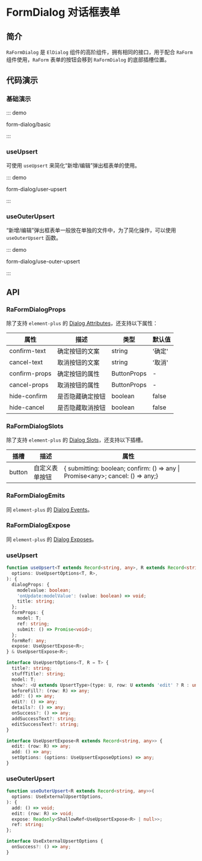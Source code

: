 # FormDialog 对话框表单

## 简介

`RaFormDialog` 是 `ElDialog` 组件的高阶组件，拥有相同的接口，用于配合 `RaForm` 组件使用，`RaForm` 表单的按钮会移到 `RaFormDialog` 的底部插槽位置。

## 代码演示

### 基础演示

::: demo

form-dialog/basic

:::

### useUpsert

可使用 `useUpsert` 来简化“新增/编辑”弹出框表单的使用。

::: demo

form-dialog/user-upsert

:::

### useOuterUpsert

“新增/编辑”弹出框表单一般放在单独的文件中，为了简化操作，可以使用 `useOuterUpsert` 函数。

::: demo

form-dialog/use-outer-upsert

:::

## API

### RaFormDialogProps

除了支持 `element-plus` 的 <a target="_blank" href="https://element-plus.org/zh-CN/component/dialog.html#attributes">Dialog Attributes</a>，还支持以下属性：

| 属性          | 描述             | 类型        | 默认值 |
| ------------- | ---------------- | ----------- | ------ |
| confirm-text  | 确定按钮的文案   | string      | '确定' |
| cancel-text   | 取消按钮的文案   | string      | '取消' |
| confirm-props | 确定按钮的属性   | ButtonProps | -      |
| cancel-props  | 取消按钮的属性   | ButtonProps | -      |
| hide-confirm  | 是否隐藏确定按钮 | boolean     | false  |
| hide-cancel   | 是否隐藏取消按钮 | boolean     | false  |

### RaFormDialogSlots

除了支持 `element-plus` 的 <a target="_blank" href="https://element-plus.org/zh-CN/component/dialog.html#slots">Dialog Slots</a>，还支持以下插槽。

| 插槽   | 描述           | 属性                                                                            |
| ------ | -------------- | ------------------------------------------------------------------------------- |
| button | 自定义表单按钮 | { submitting: boolean; confirm: () => any \| Promise\<any>; cancel: () => any;} |

### RaFormDialogEmits

同 `element-plus` 的 <a target="_blank" href="https://element-plus.org/zh-CN/component/dialog.html#events">Dialog Events</a>。

### RaFormDialogExpose

同 `element-plus` 的 <a target="_blank" href="https://element-plus.org/zh-CN/component/dialog.html#exposes">Dialog Exposes</a>。

### useUpsert

```ts
function useUpsert<T extends Record<string, any>, R extends Record<string, any> = T>(
  options: UseUpsertOptions<T, R>,
): {
  dialogProps: {
    modelvalue: boolean;
    'onUpdate:modelValue': (value: boolean) => void;
    title: string;
  };
  formProps: {
    model: T;
    ref: string;
    submit: () => Promise<void>;
  };
  formRef: any;
  expose: UseUpsertExpose<R>;
} & UseUpsertExpose<R>;

interface UseUpsertOptions<T, R = T> {
  title?: string;
  stuffTitle?: string;
  model: T;
  show?: <U extends UpsertType>(type: U, row: U extends 'edit' ? R : undefined) => any;
  beforeFill?: (row: R) => any;
  add?: () => any;
  edit?: () => any;
  details?: () => any;
  onSuccess?: () => any;
  addSuccessText?: string;
  editSuccessText?: string;
}

interface UseUpsertExpose<R extends Record<string, any>> {
  edit: (row: R) => any;
  add: () => any;
  setOptions: (options: UseUpsertExposeOptions) => any;
}
```

### useOuterUpsert

```ts
function useOuterUpsert<R extends Record<string, any>>(
  options: UseExternalUpsertOptions,
): {
  add: () => void;
  edit: (row: R) => void;
  expose: Readonly<ShallowRef<UseUpsertExpose<R> | null>>;
  ref: string;
};

interface UseExternalUpsertOptions {
  onSuccess?: () => any;
}
```
